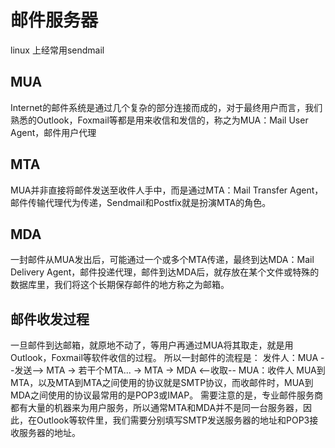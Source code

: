 # 邮件服务器
linux 上经常用sendmail

## MUA
Internet的邮件系统是通过几个复杂的部分连接而成的，对于最终用户而言，我们熟悉的Outlook，Foxmail等都是用来收信和发信的，称之为MUA：Mail User Agent，邮件用户代理

## MTA
MUA并非直接将邮件发送至收件人手中，而是通过MTA：Mail Transfer Agent，邮件传输代理代为传递，Sendmail和Postfix就是扮演MTA的角色。

## MDA
一封邮件从MUA发出后，可能通过一个或多个MTA传递，最终到达MDA：Mail Delivery Agent，邮件投递代理，邮件到达MDA后，就存放在某个文件或特殊的数据库里，我们将这个长期保存邮件的地方称之为邮箱。

## 邮件收发过程
一旦邮件到达邮箱，就原地不动了，等用户再通过MUA将其取走，就是用Outlook，Foxmail等软件收信的过程。
所以一封邮件的流程是：
发件人：MUA --发送--> MTA -> 若干个MTA... -> MTA -> MDA <--收取-- MUA：收件人
MUA到MTA，以及MTA到MTA之间使用的协议就是SMTP协议，而收邮件时，MUA到MDA之间使用的协议最常用的是POP3或IMAP。
需要注意的是，专业邮件服务商都有大量的机器来为用户服务，所以通常MTA和MDA并不是同一台服务器，因此，在Outlook等软件里，我们需要分别填写SMTP发送服务器的地址和POP3接收服务器的地址。
